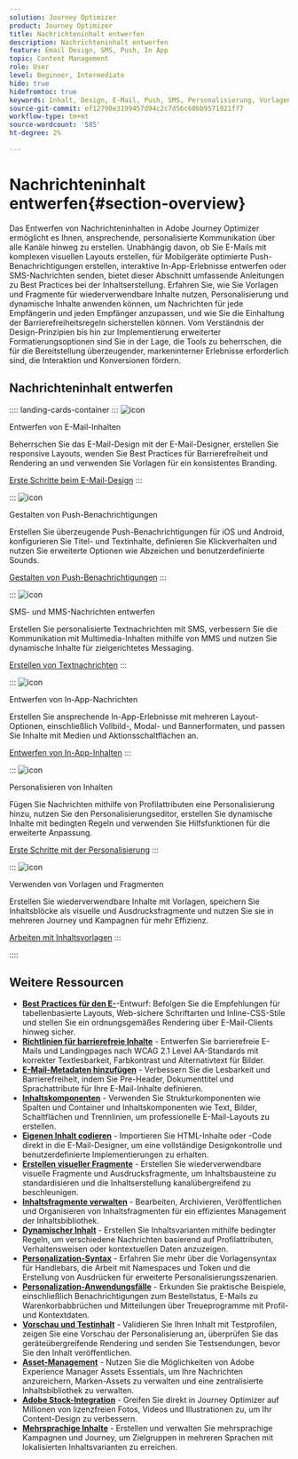 ```yaml
---
solution: Journey Optimizer
product: Journey Optimizer
title: Nachrichteninhalt entwerfen
description: Nachrichteninhalt entwerfen
feature: Email Design, SMS, Push, In App
topic: Content Management
role: User
level: Beginner, Intermediate
hide: true
hidefromtoc: true
keywords: Inhalt, Design, E-Mail, Push, SMS, Personalisierung, Vorlagen
source-git-commit: ef12790e3199457d94c2c7d56c60bb9571921f77
workflow-type: tm+mt
source-wordcount: '585'
ht-degree: 2%

---
```


# Nachrichteninhalt entwerfen{#section-overview}

Das Entwerfen von Nachrichteninhalten in Adobe Journey Optimizer ermöglicht es Ihnen, ansprechende, personalisierte Kommunikation über alle Kanäle hinweg zu erstellen. Unabhängig davon, ob Sie E-Mails mit komplexen visuellen Layouts erstellen, für Mobilgeräte optimierte Push-Benachrichtigungen erstellen, interaktive In-App-Erlebnisse entwerfen oder SMS-Nachrichten senden, bietet dieser Abschnitt umfassende Anleitungen zu Best Practices bei der Inhaltserstellung. Erfahren Sie, wie Sie Vorlagen und Fragmente für wiederverwendbare Inhalte nutzen, Personalisierung und dynamische Inhalte anwenden können, um Nachrichten für jede Empfängerin und jeden Empfänger anzupassen, und wie Sie die Einhaltung der Barrierefreiheitsregeln sicherstellen können. Vom Verständnis der Design-Prinzipien bis hin zur Implementierung erweiterter Formatierungsoptionen sind Sie in der Lage, die Tools zu beherrschen, die für die Bereitstellung überzeugender, markeninterner Erlebnisse erforderlich sind, die Interaktion und Konversionen fördern.

## Nachrichteninhalt entwerfen

:::: landing-cards-container
:::
![icon](https://cdn.experienceleague.adobe.com/icons/email.svg)

Entwerfen von E-Mail-Inhalten

Beherrschen Sie das E-Mail-Design mit der E-Mail-Designer, erstellen Sie responsive Layouts, wenden Sie Best Practices für Barrierefreiheit und Rendering an und verwenden Sie Vorlagen für ein konsistentes Branding.

[Erste Schritte beim E-Mail-Design](../email/get-started-email-design.md)
:::

:::
![icon](https://cdn.experienceleague.adobe.com/icons/mobile.svg)

Gestalten von Push-Benachrichtigungen

Erstellen Sie überzeugende Push-Benachrichtigungen für iOS und Android, konfigurieren Sie Titel- und Textinhalte, definieren Sie Klickverhalten und nutzen Sie erweiterte Optionen wie Abzeichen und benutzerdefinierte Sounds.

[Gestalten von Push-Benachrichtigungen](../push/design-push.md)
:::

:::
![icon](https://cdn.experienceleague.adobe.com/icons/chat.svg)

SMS- und MMS-Nachrichten entwerfen

Erstellen Sie personalisierte Textnachrichten mit SMS, verbessern Sie die Kommunikation mit Multimedia-Inhalten mithilfe von MMS und nutzen Sie dynamische Inhalte für zielgerichtetes Messaging.

[Erstellen von Textnachrichten](../sms/create-sms.md)
:::

:::
![icon](https://cdn.experienceleague.adobe.com/icons/device-mobile.svg)

Entwerfen von In-App-Nachrichten

Erstellen Sie ansprechende In-App-Erlebnisse mit mehreren Layout-Optionen, einschließlich Vollbild-, Modal- und Bannerformaten, und passen Sie Inhalte mit Medien und Aktionsschaltflächen an.

[Entwerfen von In-App-Inhalten](../in-app/design-in-app.md)
:::

:::
![icon](https://cdn.experienceleague.adobe.com/icons/personalization.svg)

Personalisieren von Inhalten

Fügen Sie Nachrichten mithilfe von Profilattributen eine Personalisierung hinzu, nutzen Sie den Personalisierungseditor, erstellen Sie dynamische Inhalte mit bedingten Regeln und verwenden Sie Hilfsfunktionen für die erweiterte Anpassung.

[Erste Schritte mit der Personalisierung](../personalization/personalize.md)
:::

:::
![icon](https://cdn.experienceleague.adobe.com/icons/duplicate.svg)

Verwenden von Vorlagen und Fragmenten

Erstellen Sie wiederverwendbare Inhalte mit Vorlagen, speichern Sie Inhaltsblöcke als visuelle und Ausdrucksfragmente und nutzen Sie sie in mehreren Journey und Kampagnen für mehr Effizienz.

[Arbeiten mit Inhaltsvorlagen](../content-management/use-content-templates.md)
:::

::::


## Weitere Ressourcen

- **[Best Practices für den E-](../email/get-started-email-design.md#best-practices)**-Entwurf: Befolgen Sie die Empfehlungen für tabellenbasierte Layouts, Web-sichere Schriftarten und Inline-CSS-Stile und stellen Sie ein ordnungsgemäßes Rendering über E-Mail-Clients hinweg sicher.
- **[Richtlinien für barrierefreie Inhalte](../email/accessible-content.md)** - Entwerfen Sie barrierefreie E-Mails und Landingpages nach WCAG 2.1 Level AA-Standards mit korrekter Textlesbarkeit, Farbkontrast und Alternativtext für Bilder.
- **[E-Mail-Metadaten hinzufügen](../email/email-metadata.md)** - Verbessern Sie die Lesbarkeit und Barrierefreiheit, indem Sie Pre-Header, Dokumenttitel und Sprachattribute für Ihre E-Mail-Inhalte definieren.
- **[Inhaltskomponenten](../email/content-components.md)** - Verwenden Sie Strukturkomponenten wie Spalten und Container und Inhaltskomponenten wie Text, Bilder, Schaltflächen und Trennlinien, um professionelle E-Mail-Layouts zu erstellen.
- **[Eigenen Inhalt codieren](../email/code-content.md)** - Importieren Sie HTML-Inhalte oder -Code direkt in die E-Mail-Designer, um eine vollständige Designkontrolle und benutzerdefinierte Implementierungen zu erhalten.
- **[Erstellen visueller Fragmente](../content-management/create-fragments.md)** - Erstellen Sie wiederverwendbare visuelle Fragmente und Ausdrucksfragmente, um Inhaltsbausteine zu standardisieren und die Inhaltserstellung kanalübergreifend zu beschleunigen.
- **[Inhaltsfragmente verwalten](../content-management/manage-fragments.md)** - Bearbeiten, Archivieren, Veröffentlichen und Organisieren von Inhaltsfragmenten für ein effizientes Management der Inhaltsbibliothek.
- **[Dynamischer Inhalt](../personalization/dynamic-content.md)** - Erstellen Sie Inhaltsvarianten mithilfe bedingter Regeln, um verschiedene Nachrichten basierend auf Profilattributen, Verhaltensweisen oder kontextuellen Daten anzuzeigen.
- **[Personalization-Syntax](../personalization/personalization-syntax.md)** - Erfahren Sie mehr über die Vorlagensyntax für Handlebars, die Arbeit mit Namespaces und Token und die Erstellung von Ausdrücken für erweiterte Personalisierungsszenarien.
- **[Personalization-Anwendungsfälle](../personalization/personalization-use-case.md)** - Erkunden Sie praktische Beispiele, einschließlich Benachrichtigungen zum Bestellstatus, E-Mails zu Warenkorbabbrüchen und Mitteilungen über Treueprogramme mit Profil- und Kontextdaten.
- **[Vorschau und Testinhalt](../content-management/preview-test.md)** - Validieren Sie Ihren Inhalt mit Testprofilen, zeigen Sie eine Vorschau der Personalisierung an, überprüfen Sie das geräteübergreifende Rendering und senden Sie Testsendungen, bevor Sie den Inhalt veröffentlichen.
- **[Asset-Management](../integrations/assets.md)** - Nutzen Sie die Möglichkeiten von Adobe Experience Manager Assets Essentials, um Ihre Nachrichten anzureichern, Marken-Assets zu verwalten und eine zentralisierte Inhaltsbibliothek zu verwalten.
- **[Adobe Stock-Integration](../integrations/stock.md)** - Greifen Sie direkt in Journey Optimizer auf Millionen von lizenzfreien Fotos, Videos und Illustrationen zu, um Ihr Content-Design zu verbessern.
- **[Mehrsprachige Inhalte](../content-management/multilingual-gs.md)** - Erstellen und verwalten Sie mehrsprachige Kampagnen und Journey, um Zielgruppen in mehreren Sprachen mit lokalisierten Inhaltsvarianten zu erreichen.

